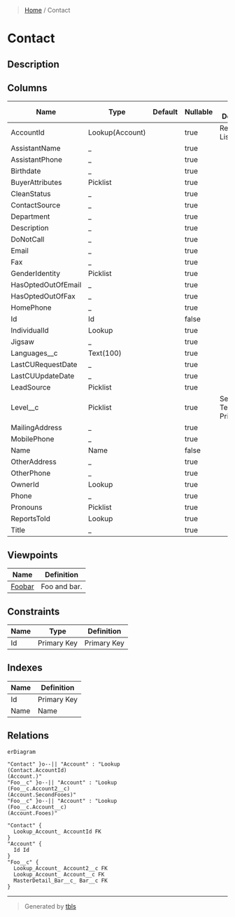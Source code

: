 > [Home](README.md) / Contact

# Contact

## Description

## Columns

| Name | Type | Default | Nullable | Extra Definition | Children | Parents | Comment |
| ---- | ---- | ------- | -------- | ---------------- | -------- | ------- | ------- |
| AccountId | Lookup(Account) |  | true | Relation=; List= |  | [Account](Account.md) |  |
| AssistantName | _ |  | true |  |  |  |  |
| AssistantPhone | _ |  | true |  |  |  |  |
| Birthdate | _ |  | true |  |  |  |  |
| BuyerAttributes | Picklist |  | true |  |  |  |  |
| CleanStatus | _ |  | true |  |  |  |  |
| ContactSource | _ |  | true |  |  |  |  |
| Department | _ |  | true |  |  |  |  |
| Description | _ |  | true |  |  |  |  |
| DoNotCall | _ |  | true |  |  |  |  |
| Email | _ |  | true |  |  |  |  |
| Fax | _ |  | true |  |  |  |  |
| GenderIdentity | Picklist |  | true |  |  |  |  |
| HasOptedOutOfEmail | _ |  | true |  |  |  |  |
| HasOptedOutOfFax | _ |  | true |  |  |  |  |
| HomePhone | _ |  | true |  |  |  |  |
| Id | Id |  | false |  |  |  | Id |
| IndividualId | Lookup |  | true |  |  |  |  |
| Jigsaw | _ |  | true |  |  |  |  |
| Languages__c | Text(100) |  | true |  |  |  | Languages |
| LastCURequestDate | _ |  | true |  |  |  |  |
| LastCUUpdateDate | _ |  | true |  |  |  |  |
| LeadSource | Picklist |  | true |  |  |  |  |
| Level__c | Picklist |  | true | Secondary; Tertiary; Primary |  |  | Level |
| MailingAddress | _ |  | true |  |  |  |  |
| MobilePhone | _ |  | true |  |  |  |  |
| Name | Name |  | false |  |  |  |  |
| OtherAddress | _ |  | true |  |  |  |  |
| OtherPhone | _ |  | true |  |  |  |  |
| OwnerId | Lookup |  | true |  |  |  |  |
| Phone | _ |  | true |  |  |  |  |
| Pronouns | Picklist |  | true |  |  |  |  |
| ReportsToId | Lookup |  | true |  |  |  |  |
| Title | _ |  | true |  |  |  |  |

## Viewpoints

| Name | Definition |
| ---- | ---------- |
| [Foobar](viewpoint-0.md) | Foo and bar. |

## Constraints

| Name | Type | Definition |
| ---- | ---- | ---------- |
| Id | Primary Key | Primary Key |

## Indexes

| Name | Definition |
| ---- | ---------- |
| Id | Primary Key |
| Name | Name |

## Relations

```mermaid
erDiagram

"Contact" }o--|| "Account" : "Lookup
(Contact.AccountId)
(Account.)"
"Foo__c" }o--|| "Account" : "Lookup
(Foo__c.Account2__c)
(Account.SecondFooes)"
"Foo__c" }o--|| "Account" : "Lookup
(Foo__c.Account__c)
(Account.Fooes)"

"Contact" {
  Lookup_Account_ AccountId FK
}
"Account" {
  Id Id
}
"Foo__c" {
  Lookup_Account_ Account2__c FK
  Lookup_Account_ Account__c FK
  MasterDetail_Bar__c_ Bar__c FK
}
```

---

> Generated by [tbls](https://github.com/k1LoW/tbls)

<style>
table {
  max-width: 1010px;
}
</style>
